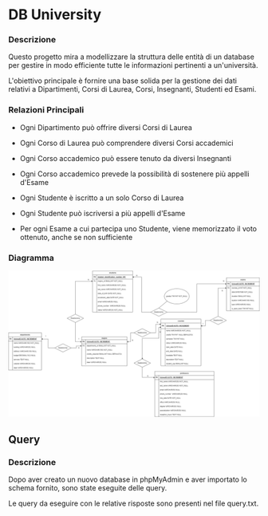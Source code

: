 # DB University

### Descrizione

Questo progetto mira a modellizzare la struttura delle entità di un database per gestire in modo efficiente tutte le informazioni pertinenti a un'università.

L'obiettivo principale è fornire una base solida per la gestione dei dati relativi a Dipartimenti, Corsi di Laurea, Corsi, Insegnanti, Studenti ed Esami.

### Relazioni Principali

- Ogni Dipartimento può offrire diversi Corsi di Laurea

- Ogni Corso di Laurea può comprendere diversi Corsi accademici

- Ogni Corso accademico può essere tenuto da diversi Insegnanti

- Ogni Corso accademico prevede la possibilità di sostenere più appelli d'Esame

- Ogni Studente è iscritto a un solo Corso di Laurea

- Ogni Studente può iscriversi a più appelli d'Esame

- Per ogni Esame a cui partecipa uno Studente, viene memorizzato il voto ottenuto, anche se non sufficiente

### Diagramma

![diagramma](img/diagram-university.png)

## Query

### Descrizione

Dopo aver creato un nuovo database in phpMyAdmin e aver importato lo schema fornito, sono state eseguite delle query.

Le query da eseguire con le relative risposte sono presenti nel file query.txt.

